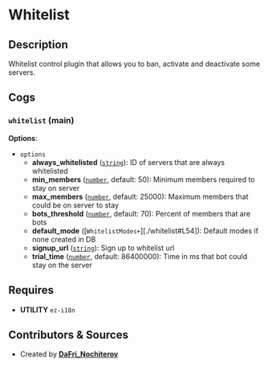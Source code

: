 # Whitelist

## Description

Whitelist control plugin that allows you to ban, activate and deactivate some servers.

## Cogs

### `whitelist` (**main**)

**Options**:

- `options`
  - **always_whitelisted** ([`string`][string]): ID of servers that are always whitelisted
  - **min_members** ([`number`][number], default: 50): Minimum members required to stay on server
  - **max_members** ([`number`][number], default: 25000): Maximum members that could be on server to stay
  - **bots_threshold** ([`number`][number], default: 70): Percent of members that are bots
  - **default_mode** ([`WhitelistModes+`][./whitelist#L54]): Default modes if none created in DB
  - **signup_url** ([`string`][string]): Sign up to whitelist url
  - **trial_time** ([`number`][number], default: 86400000): Time in ms that bot could stay on the server

[string]:https://developer.mozilla.org/en/docs/Web/JavaScript/Reference/Global_Objects/String
[number]:https://developer.mozilla.org/en/docs/Web/JavaScript/Reference/Global_Objects/Number
[any]:https://www.typescriptlang.org/docs/handbook/basic-types.html#any

## Requires

- **UTILITY** `ez-i18n`

## Contributors & Sources

- Created by **[DaFri_Nochiterov](https://gitlab.com/dafri-nochiterov)**